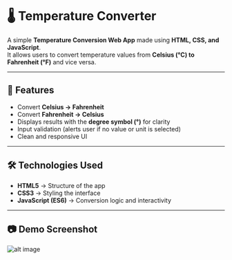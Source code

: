 # 🌡️ Temperature Converter

A simple **Temperature Conversion Web App** made using **HTML, CSS, and JavaScript**.  
It allows users to convert temperature values from **Celsius (°C) to Fahrenheit (°F)** and vice versa.

---

## 🚀 Features
- Convert **Celsius → Fahrenheit**
- Convert **Fahrenheit → Celsius**
- Displays results with the **degree symbol (°)** for clarity
- Input validation (alerts user if no value or unit is selected)
- Clean and responsive UI

---

## 🛠️ Technologies Used
- **HTML5** → Structure of the app  
- **CSS3** → Styling the interface  
- **JavaScript (ES6)** → Conversion logic and interactivity  

---

## 📷 Demo Screenshot
![alt image]([screenshot.png](https://github.com/MyCode-maker/Temperature-Conversion/blob/63350cf9522e42014e5c110acff7b8068733aa77/temp_conv.JPG))
